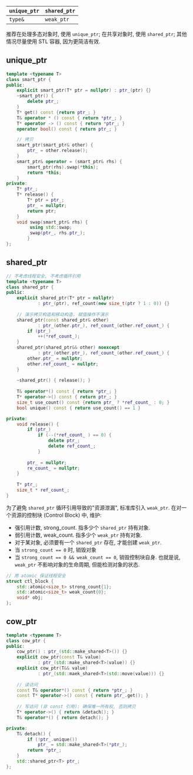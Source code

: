 | `unique_ptr` | `shared_ptr` |
| ------------ | ------------ |
| `type&`             |  `weak_ptr`          |

推荐在处理多态对象时, 使用 `unique_ptr`; 在共享对象时, 使用 `shared_ptr`; 其他情况尽量使用 STL 容器, 因为更简洁有效.

## unique_ptr

```cpp
template <typename T>
class smart_ptr {
public:
	explicit smart_ptr(T* ptr = nullptr) : ptr_(ptr) {}
	~smart_ptr() {
		delete ptr_;
	}
	T* get() const {return ptr_; }
	T& operator * () const { return *ptr_; }
	T* operator -> () const { return *ptr_; }
	operator bool() const { return ptr_; }

	// 拷贝
	smart_ptr(smart_ptr& other) {
		ptr_ = other.release();
	}
	smart_ptr& operator = (smart_ptr& rhs) {
		smart_ptr(rhs).swap(*this);
		return *this;
	}
private:
	T* ptr_;
	T* release() {
		T* ptr = ptr_;
		ptr_ = nullptr;
		return ptr;
	}
	void swap(smart_ptr& rhs) {
		 using std::swap;
		 swap(ptr_, rhs.ptr_);
		}
};
```

## shared_ptr

```cpp
// 不考虑线程安全, 不考虑循环引用
template <typename T>
class shared_ptr {
public:
	explicit shared_ptr(T* ptr = nullptr) 
			: ptr_(ptr), ref_count(new size_t(ptr ? 1 : 0)) {}
	
	// 演示拷贝构造和移动构造. 赋值操作不演示
	shared_ptr(const shared_ptr& other)
			: ptr_(other.ptr_), ref_count_(other.ref_count_) {
		if (ptr_)
			++(*ref_count_);
	}
	shared_ptr(shared_ptr&& other) noexcept 
			: ptr_(other.ptr_), ref_count_(other.ref_count_) {
		other.ptr_ = nullptr;
		other.ref_count_ = nullptr;
	}
	
	~shared_ptr() { release(); }
	
	T& operator*() const { return *ptr_; }
	T* operator->() const { return ptr_; }
	size_t use_count() const {return ptr_ ? *ref_count_ : 0; }
	bool unique() const { return use_count() == 1 }

private:
	void release() {
		if (ptr_)
			if (--(*ref_count_ ) == 0) {
				delete ptr_;
				delete ref_count_;
			}
		
		ptr_ = nullptr;
		re_count_ = nullptr;
	}
	
	T* ptr_;
	size_t * ref_count_;
}

```

为了避免 `shared_ptr` 循环引用导致的"资源泄漏", 标准库引入 `weak_ptr`. 在对一个资源的控制块 (Control Block) 中, 维护:
- 强引用计数, strong_count. 指多少个 `shared_ptr` 持有对象.
- 弱引用计数, weak_count. 指多少个 `weak_ptr` 持有对象. 
- 对于某对象, 必须要有一个 `shared_ptr` 存在, 才能创建 `weak_ptr`.
- 当 `strong_count == 0` 时, 销毁对象
- 当 `strong_count == 0 && weak_count == 0`, 销毁控制块自身. 也就是说, `weak_ptr` 不影响对象的生命周期, 但能检测对象的状态.

```cpp
// 用 atomic 保证线程安全
struct ctl_block {
	std::atomic<size_t> strong_count{1}; 
	std::atomic<size_t> weak_count{0};
	void* obj;
};
```

## cow_ptr

```cpp
template <typename T>
class cow_ptr {
public:
	cow_ptr() : ptr_(std::make_shared<T>()) {}
	explicit cow_ptr(const T& value) 
			: ptr_(std::make_shared<T>(value)) {}
	explicit cow_ptr(T&& value) 
			: ptr_(std::maek_shared<T>(std::move(value))) {}
	
	// 读访问
	const T& operator*() const { return *ptr_; }
	const T* operator->() const { return ptr_.get(); }
	
	// 写访问 (非 const 引用): 确保唯一所有权, 否则拷贝
	T* operator->() { return &detach(); }
	T& operator*() { return detach(); }

private:
	T& detach() {
		if (!ptr_.unique()) 
			ptr_ = std::make_shared<T>(*ptr_);
		return *ptr_;
	}
	std::shared_ptr<T> ptr_;
};
```